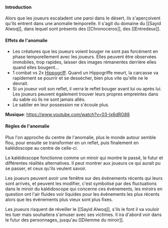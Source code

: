 #### Introduction
Alors que les joueurs escaladent une paroi dans le désert, ils s'aperçoivent qu'ils entrent dans une anomalie temporelle. Il s'agit du domaine du [[Sayid Alwoq]], dans lequel sont présents des [[Chronoceros]], des [[Entredeux]].
#### Effets de l'anomalie
- Les créatures que les joueurs voient bouger ne sont pas forcément en phase temporellement avec les joueurs. Elles peuvent être observées immobiles, trop rapides, laisser des images rémanentes derrière elles quand elles bougent... 
- 1 combat vs 2x [Hippogriff](https://2e.aonprd.com/Monsters.aspx?ID=3052&Weak=true&NoRedirect=1). Quand un Hippogriffe meurt, la carcasse va rapidement se pourrir et se dessécher, bien plus vite qu'elle ne le devrait.
- Si un joueur voit son reflet, il verra le reflet bouger avant lui ou après lui. Les joueurs peuvent également trouver leurs propres empreintes dans du sable où ils ne sont jamais allés.
- Le sablier en leur possession ne s'écoule plus.

**Musique**: https://www.youtube.com/watch?v=03-Ix6dRG88
#### Règles de l'anomalie
Plus l'on approche du centre de l'anomalie, plus le monde autour semble flou, pour ensuite se transformer en un reflet, puis finalement en kaléidoscope au centre de celle-ci.

Le kaléidoscope fonctionne comme un miroir qui montre le passé, le futur et différentes réalités alternatives. Il peut montrer aux joueurs ce qui aurait pu se passer, et ceux qu'ils veulent savoir. 

Les joueurs peuvent avoir une fenêtre sur des événements récents qui leurs sont arrivés, et peuvent les modifier, c'est symbolisé par des fluctuations dans le miroir du kaléidoscope qui concerne ces événements, les miroirs en question ont l'air fluides voir liquides pour les événements les plus récents alors que les événements plus vieux sont plus fixes.

Les joueurs risquent de réveiller le [[Sayid Alwoq]], s'ils le font il va vouloir les tuer mais souhaitera s'amuser avec ses victimes. Il ira d'abord voir dans le futur des personnages, jusqu'au [[Dilemme du miroir]].

